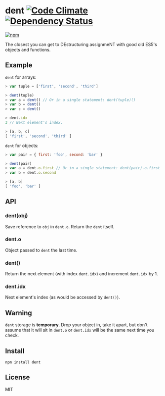 # dent [![Code Climate][codeclimate-badge]][codeclimate] [![Dependency Status][david-badge]][david]

[![npm](https://nodei.co/npm/dent.png)](https://nodei.co/npm/dent/)

[codeclimate]: https://codeclimate.com/github/eush77/dent
[codeclimate-badge]: https://codeclimate.com/github/eush77/dent/badges/gpa.svg
[david]: https://david-dm.org/eush77/dent
[david-badge]: https://david-dm.org/eush77/dent.png

The closest you can get to DEstructuring assignmeNT with good old ES5's objects and functions.

## Example

`dent` for arrays:

```js
> var tuple = ['first', 'second', 'third']

> dent(tuple)
> var a = dent() // Or in a single statement: dent(tuple)()
> var b = dent()
> var c = dent()

> dent.idx
3 // Next element's index.

> [a, b, c]
[ 'first', 'second', 'third' ]
```

`dent` for objects:

```js
> var pair = { first: 'foo', second: 'bar' }

> dent(pair)
> var a = dent.o.first // Or in a single statement: dent(pair).o.first
> var b = dent.o.second

> [a, b]
[ 'foo', 'bar' ]
```

## API

### dent(obj)

Save reference to `obj` in `dent.o`. Return the `dent` itself.

### dent.o

Object passed to `dent` the last time.

### dent()

Return the next element (with index `dent.idx`) and increment `dent.idx` by 1.

### dent.idx

Next element's index (as would be accessed by `dent()`).

## Warning

`dent` storage is **temporary**. Drop your object in, take it apart, but don't assume that it will sit in `dent.o` or `dent.idx` will be the same next time you check.

## Install

```shell
npm install dent
```

## License

MIT
